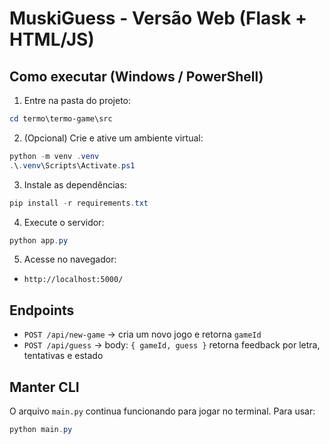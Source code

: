 # MuskiGuess - Versão Web (Flask + HTML/JS)

## Como executar (Windows / PowerShell)

1. Entre na pasta do projeto:
```powershell
cd termo\termo-game\src
```

2. (Opcional) Crie e ative um ambiente virtual:
```powershell
python -m venv .venv
.\.venv\Scripts\Activate.ps1
```

3. Instale as dependências:
```powershell
pip install -r requirements.txt
```

4. Execute o servidor:
```powershell
python app.py
```

5. Acesse no navegador:
- `http://localhost:5000/`

## Endpoints
- `POST /api/new-game` → cria um novo jogo e retorna `gameId`
- `POST /api/guess` → body: `{ gameId, guess }` retorna feedback por letra, tentativas e estado

## Manter CLI
O arquivo `main.py` continua funcionando para jogar no terminal. Para usar:
```powershell
python main.py
```
